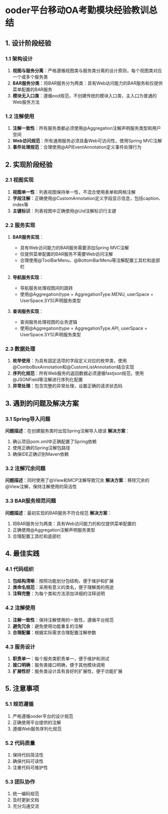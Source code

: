 # ooder平台移动OA考勤模块经验教训总结

## 1. 设计阶段经验

### 1.1 架构设计
1. **视图与服务分离**：严格遵循视图类与服务类分离的设计原则，每个视图类对应一个或多个服务类
2. **BAR服务分类**：将BAR服务分为两类：具有Web访问能力的BAR服务和仅提供菜单配置的BAR服务
3. **模块无入口类**：遵循ood规范，不创建传统的模块入口类，主入口为普通的Web服务方法

### 1.2 注解使用
1. **注解一致性**：所有服务类都必须使用@Aggregation注解声明服务类型和用户空间
2. **Web访问规范**：所有通用服务必须具备Web可访问性，使用Spring MVC注解
3. **事件处理规范**：合理使用@APIEventAnnotation定义事件处理行为

## 2. 实现阶段经验

### 2.1 视图实现
1. **视图单一性**：列表视图保持单一性，不混合使用表单和网格注解
2. **字段注解**：正确使用@CustomAnnotation定义字段显示信息，包括caption、index等
3. **主键标识**：列表视图中正确使用@Uid注解标识行主键

### 2.2 服务实现
1. **BAR服务实现**：
   - 具有Web访问能力的BAR服务需要添加Spring MVC注解
   - 仅提供菜单配置的BAR服务不需要Web访问注解
   - 合理使用@ToolBarMenu、@BottomBarMenu等注解配置工具栏和底部栏

2. **导航服务实现**：
   - 导航服务处理视图间的跳转
   - 使用@Aggregation(type = AggregationType.MENU, userSpace = UserSpace.SYS)声明服务类型

3. **查询服务实现**：
   - 查询服务处理视图的业务逻辑
   - 使用@Aggregation(type = AggregationType.API, userSpace = UserSpace.SYS)声明服务类型

### 2.3 数据处理
1. **枚举使用**：为具有固定选项的字段定义对应的枚举类，使用@ComboBoxAnnotation和@CustomListAnnotation结合实现
2. **序列化规范**：所有Web服务的返回数据必须遵循fastjson规范，使用@JSONField等注解进行序列化配置
3. **异常处理**：包含完整的异常处理，设置正确的请求状态码

## 3. 遇到的问题及解决方案

### 3.1 Spring导入问题
**问题描述**：在创建服务类时出现Spring注解导入错误
**解决方案**：
1. 确认项目pom.xml中正确配置了Spring依赖
2. 使用正确的Spring注解包路径
3. 确保IDE正确识别Maven依赖

### 3.2 注解冗余问题
**问题描述**：同时使用了@View和MCP注解导致冗余
**解决方案**：移除冗余的@View注解，保持注解使用的简洁性

### 3.3 BAR服务规范问题
**问题描述**：最初实现的BAR服务不符合规范
**解决方案**：
1. 将BAR服务分为两类：具有Web访问能力的和仅提供菜单配置的
2. 正确使用@Aggregation注解声明服务类型
3. 合理配置工具栏和底部栏

## 4. 最佳实践

### 4.1 代码组织
1. **包结构清晰**：按照功能划分包结构，便于维护和扩展
2. **类命名规范**：采用有意义的类名，便于理解类的用途
3. **注释完整**：为每个类和方法添加详细的注释说明

### 4.2 注解使用
1. **注解一致性**：保持注解使用的一致性，遵循平台规范
2. **避免冗余**：避免使用功能重复的注解
3. **合理配置**：根据实际需求合理配置注解参数

### 4.3 服务设计
1. **职责单一**：每个服务类职责单一，便于维护和测试
2. **接口明确**：服务类接口明确，便于其他模块调用
3. **扩展性好**：服务类设计具有良好的扩展性，便于功能扩展

## 5. 注意事项

### 5.1 规范遵循
1. 严格遵循ooder平台的设计规范
2. 正确使用平台提供的注解
3. 遵循Web服务序列化规范

### 5.2 代码质量
1. 保持代码简洁性
2. 确保代码可读性
3. 注重代码可维护性

### 5.3 团队协作
1. 统一编码规范
2. 及时更新文档
3. 充分沟通交流